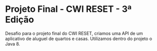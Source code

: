 # Projeto Final - CWI RESET - 3ª Edição

Desafio para o projeto final do CWI RESET, criamos uma API de um aplicativo de aluguel de quartos e casas. Utilizamos dentro do projeto o Java 8.